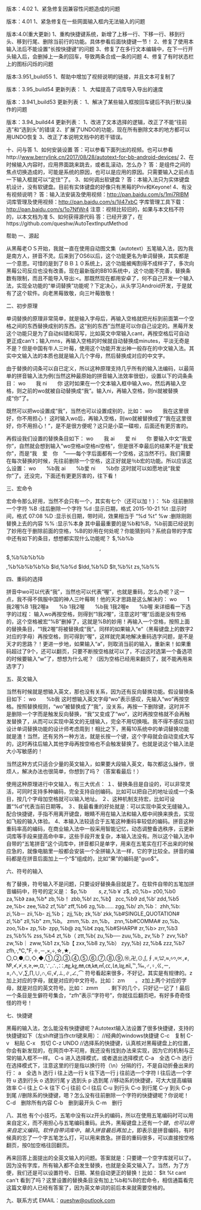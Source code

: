﻿版本：4.02
1、紧急修复因兼容性问题造成的问题

版本：4.01
1、紧急修复在一些网面输入框内无法输入的问题

版本:4.0(重大更新)
1、重构快捷键系统，新增了上移一行、下移一行、移到行头、移到行尾、删除当前行的功能。具体参看后面快捷键一节！
2、修复了使用本输入法后不能设置“长按快捷键”的问题
3、修复了在多行文本编辑中，在下一行开头输入后，会删掉上一条的回车，导致两条合成一条的问题
4、修复了有时状态栏上的图标闪烁的问题

版本:3.951_build55
1、帮助中增加了视频说明的链接，并且文本可复制了

版本：3.95_build54
更新列表：
1、大幅提高了词库导入导出的速度

版本：3.941_build53
更新列表：
1、解决了某些输入框按回车键后不执行默认操作的问题

版本：3.94_build44
更新列表：
1、改进了文本选择的逻辑，改正了不能“往前选”和“选到头”的错误
2、扩展了UNDO的功能，现在所有删除文本的地方都可以用UNDO恢复
3、改正了本说明文档中的若干错误。

十、问与答
1、如何安装设置
答：可以参看下面列出的视频。也可以参看http://www.berrylink.cn/2017/08/28/autotext-for-bb-android-devices/
2、在时候输入内容时，应用界面跳来跳去，或者乱滚动，怎么办？
答：是组件之间的焦点切换造成的，可能是系统的原因，也可以是应用的原因。只需要输入之前点击一下输入框就可以“定住"了。
3、如何调出软键盘？
答：本输入法只为实体键盘机设计，没有软键盘。目前有实体键盘的好像只有黑莓的Priv和Keyone!
4、有没有视频说明？
答：输入法安装及使用视频：http://pan.baidu.com/s/1mi7RlBM
词库管理及使用视频：http://pan.baidu.com/s/1jI47xbC
字库管理工具下载：http://pan.baidu.com/s/1o7NfWr4
注意：视频比较旧的，如果与本文档不符的，以本文档为准
5、如何获得源代码
答：已经开源了，在https://github.com/queshw/AutoTextInputMethod

帮助
一、源起

从黑莓老ＯＳ开始，我就一直在使用自动图文集（autotext）五笔输入法，因为我是南方人，拼音不灵。后来到了OS6以后，这个功能更名为单词替换，其实都是一个意思。可惜的是到了ＢＢ１０系统上，这个功能被阄割得不成样子了，多次向黑莓公司反应也没有改善。现在最新版的BB10系统中，这个功能不完善，替换条数有限制，而且不能导入导出:<。那既然现在都用安卓了，何不自己开发一个输入法，实现全功能的“单词替换”功能呢？下定决心，从头学习Android开发，于是就有了这个软件。向老黑莓致敬，向三叶莓致敬！

二、初步原理

单词替换的原理非常简单，就是输入字母后，再输入空格就把光标到前面第一个空格之间的东西替换成别的东西。这“别的东西”当然是可以你自己设定的。黑莓开发这个功能只是为了自动纠错和简写，比如英文中常输入cant，再按空格后可自动更正成can't；输入mns，再输入空格的时候就自动替换成minutes，平淡无奇是不是？但是中国有牛人三叶莓，使用这个功能开发出神一般存在的中文输入法。其实中文输入法的本质也就是输入几个字母，然后替换成对应的中文字。

由于替换的词条可以自已定义，所以这种原理支持几乎所有的输入法编码，以最简单的拼音输入法为例(当然这种最原始的拼音输入法效率很低)，设置以下的词条条目：
wo　　我
ni　　你
这时如果在一个文本输入框中输入wo，然后再输入空格，则之前的wo就被自动替换成“我”。输入ni，再输入空格，则ni就被替换成“你”了。

既然可以把wo设置成“我”，当然也可以设置成别的，比如：
wo　　我在这里很好，你不用担心！
这时输入wo后，再输入空格，则wo就被替换成了“我在这里很好，你不用担心！”，是不是很方便呢？这只是小菜一碟啦，后面还有更厉害的。

再假设我们设置的替换条目如下：
wo　　我
ai　　爱
ni　　你
要输入中文“我爱你”，自然就会想到输入"wo空格ai空格ni空格“，但是很不幸最后的结果不是"我爱你"，而是“我　爱　你　”——每个字后面都有一个空格，这当然不行。我们需要在每次替换的时候，先往前删除一个空格，这正好就是％b宏的功能。所以应该这么设置：
wo　　%b我
ai　　%b爱
ni　　%b你
这时就可以如愿地说“我爱你”了。还没完，下面还有更更厉害的，往下看！

三、宏命令

宏命令那么好用，当然不会只有一个，其实有七个（还可以加！）：
%b :往前删除一个字符
%B :往后删除一个字符
%d :显示日期，格式 2015-10-21 
%t :显示时间，格式 07:08
%D :显示长日期，带时间，效果相当于 “%d %t”
%w :删除刚刚替换上去的内容
%% :显示%本身
其中最最重要的是%b和%B，%b前面已经说到了妙用在于删除前面的空格，%B的妙用在何处呢？你能猜到吗？系统自带的字库中还有如下的条目，想想都实现什么功能呢？
$,%b%b
$$,%b%b%b
$$$,%b%b%b%b
$$$$,%b%b%b%b%b
$ld,%b%d
$ldd,%b%D
$lt,%b%t
zs,%b%%

四、重码的选择

拼音中wo可以代表“我”，当然也可以代表“喔”，也就是重码，怎么办呢？这一点，我不得不佩服中国的神人三叶莓啊！他的天才思路是这么解决的：
wo　　1我2喔%B
1我2喔a　　%b
1我2喔　　%b我
1我2喔e　　%b喔
来详细看一下选字的过程：
输入wo再按空格，则得到“1我2喔”，注意这时“喔”后面是没有空格的，这个空格被宏“%B”删掉了，这就是%B的妙用！再输入一个空格，按照上面的替换条目，“1我2喔”将被替换成“我”。同样的如果输入“e”（黑莓键盘上的数字2对应的字母）再按空格，则可得到“喔”，这样就完美地解决重码选字问题，是不是天才的思路？！更进一步地，如果输入“a”，则取消当前的输入，重新来！如果重码超过了9个，还可以翻页，只要不断按空格就可以了，不过这时选第一个备选项的时候要输入“w”了，想想为什么呢？（因为空格已经用来翻页了，就不能再用来选字了）

五、英文输入

当然有时候就是想输入英文，那也没有关系，因为还有反向替换功能。假设替换条目如下：
wo　　%b我
这时想输入英文字母“wo”表示感叹，先输入“wo”再按空格。按照替换规则，“wo”被替换成了“我”，没关系，再按一下删除键，这时并不是删除一个字而是触发反向替换，“我”又变成了“wo”，这时再按空格就不会再触发替换了，从而可以实现中英文的无缝输入，完全不用切换哦。我不得不感叹当初设计单词替换功能的设计师考虑周到！相比之下，黑莓10系统中的单词替换功能就是渣！当然，还有另外一种方法，就是长按一个键，这个字母就会自动变成大写的，这时再往后输入其他字母再按空格也不会触发替换了。也就是说这个输入法是大小写敏感的！

当然这种方式只适合少量的英文输入，如果要大段输入英文，每次都这么操作，很烦人，解决办法也很简单，你想到了吗？（答案看最后！）

使用这种原理进行中文输入，有三大优点：
１、替换条目是自设的，可以非常灵活，可同时支持多种编码，完全支持自创编码。比如可以把自己的地址设成一个条目，按几个字母加空格就可以输入地址。
２、这种机制支持宏，比如可设置“%d”代表当前日期等。
３、我最看重的好处就是：可以实现中英文无缝输入。配合快捷键，手指不用离开键盘，眼睛不用在输入法和输入框中间换来换去，实现如飞般的输入体验。
4、本输入法较适合于五笔这种重码率较低的编码。拼音这种重码率高的编码，在商业输入法中一般采用智能记忆，动态调整备选秩序，云更新词库等手段来提高命中率，这些手段开发复杂，本输入法没有。所以这个输入法中自带的“五笔拼音”这个词库中，拼音都只是单字，用来在五笔实在打不出来的时候应急的，就像电脑里一般都会安装一个全拼输入法一样，它的字比较全。拼音的编码都是在拼音后面加上一个“$”组成的，比如“果”的编码是"guo$"。

六、符号的输入

有了替换，符号输入不是问题，只要设好替换条目就是了。在软件自带的五笔加拼音编码中，符号的定义是：
$p,%b　　
$s,%b§
z$,%b￥
z$$,%b$
z0,%b=
z00,%b0
za,%b》
zaa,%b*
zb,%b！
zbb,%b!
zc,%b】
zcc,%b9
zd,%b‘
zdd,%b5
ze,%b<
zee,%b2
zf,%b“
zff,%b6
zg,%b……
zgg,%b/
zh,%b：
zhh,%b:
zi,%b－
zii,%b-
zj,%b；
zjj,%b;
zk,%b’
zkk,%b#SINGLE_QUOTATION#
zl,%b”
zll,%b"
zm,%b。
zmm,%b.
zn,%b，
znn,%b#COMMA#
zo,%b、
zoo,%b+
zp,%b·
zpp,%b@
zq,%b《
zqq,%b#SHARP#
zr,%b>
zrr,%b3
zs,%b%%
zss,%b4
zt,%b（
ztt,%b(
zu,%b──
zuu,%b_
zv,%b？
zvv,%b?
zw,%b｜
zww,%b1
zx,%b【
zxx,%b8
zy,%b）
zyy,%b)
zz,%b&
zzz,%b7
zfh,·,℃,℉,＋,－,×,÷,☆,★,〇,○,●,◎,◇,◆,①,②,③,④,⑤,⑥,⑦,⑧,⑨,⑩,卍,⊙,∫,∮,≡,≌,≈,∽,∝,≠,№,≮,≯,≤,≥,∞,¤,∵,∴,∷,㎎,㎏,㎜,㎝,㎞,㎡,㏄,㏑,㏒,㏕,℡,‰,♂,♀,ㄍ,ㄧ,±,∧,∨,∑,∏,∪,∩,∈,√,⊥,∥,∠,⌒
符号看起来很多，不好记，其实是有规律的。z加上对应的字母，就是对应的中文符号。比如：
zm　　。
z加上两个对应的字母，就是对应的英文符号。比如：
zmm　　.
剩下的几个，只好记一记了！最后一个条目是生僻符号集合，“zfh”表示“字符号”，你就往后翻页吧，有好多奇奇怪怪的符号！

七、快捷键

黑莓的输入法，怎么能没有快捷键呢？Autotext输入法设置了很多快捷键，支持的快捷键如下（左shift键当作ctrl键来用）：
//经典的windows快捷键
C-c　复制
C-v　粘贴
C-x　剪切
C-z UNDO
//选择系的快捷键，认真核对黑莓键盘上的位置，你会有新发现的，在网页中不可用，我还没有找到办法来实现，因为它的机制与正常的输入框不一样。
C-s 进入选择模式，或者退出选择模式
C-a　全选
C-h 选行
在选择模式下，注意这里的行是指以换行符（\n）分隔的行，不是自动折叠出来的行：
	a　全选
	h 选行
	i 往上选一行
	k 往下选一行
	j 往前选一个字符
	l 往后选一个字符
	u 选到行头
	o 选到行尾
	y 选到头
	p 选到尾
//移动系的快捷键，可大大提高编辑效率
C-i 往上
C-k 往下
C-j 往前
C-l 往后
C-u 到行头
C-o 到行尾
C-y 到头
C-p 到尾
//删除系的快捷键，嗯？怎么没有往前删除一个字符的快捷键呢？你说呢！
C-d　删除所有内容
C-b　删到最开头
C-m　删行

八、其他
有个小技巧，五笔中没有以z开头的编码，所以在使用五笔编码时可以用来自定义，而不用担心与五笔编码重码。此外，黑莓键盘上还有一个$键，也可以用来自定义编码。软件自带词库中，输入拼音最后再加上$，即表示是拼音编码，有时候真的忘了一个字五笔怎么打，可以用来救急。拼音的重码很多，可以直接按空格翻页，按0加空格往回翻页。

再来回答上面提出的全英文输入的问题。答案就是：只要建一个空字库就可以了。因为没有字库，所有输入都不会发生替换，也就是全英文输入了。当然，为了方便，我们还是可以设置符号、日期、某些自动更正的替换！比如：
$lt	%t
cant	can't
看到了吗？这里设置的替换条目没有加上%b和%B的宏命令，相信通篇看完这篇文章的人已经有答案了，因为英文单词的前后本来就需要空格的。

九、联系方式
EMAIL：queshw@outlook.com


